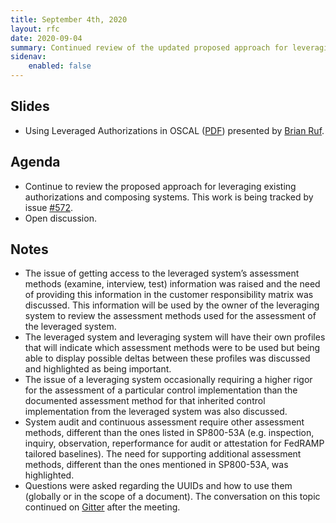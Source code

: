 ```yaml
---
title: September 4th, 2020
layout: rfc
date: 2020-09-04
summary: Continued review of the updated proposed approach for leveraging existing authorizations and composing systems.
sidenav:
    enabled: false
---
```


## Slides

- Using Leveraged Authorizations in OSCAL ([PDF](/presentations/oscal-leveraged-authorizations-v4.pdf)) presented by [Brian Ruf](https://github.com/brian-ruf).

## Agenda

- Continue to review the proposed approach for leveraging existing authorizations and composing systems. This work is being tracked by issue [#572](https://github.com/usnistgov/OSCAL/issues/572).
- Open discussion.

## Notes

- The issue of getting access to the leveraged system’s assessment methods (examine, interview, test) information was raised and the need of providing this information in the customer responsibility matrix was discussed. This information will be used by the owner of the leveraging system to review the assessment methods used for the assessment of the leveraged system.
- The leveraged system and leveraging system will have their own profiles that will indicate which assessment methods were to be used but being able to display possible deltas between these profiles was discussed and highlighted as being important.
- The issue of a leveraging system occasionally requiring a higher rigor for the assessment of a particular control implementation than the documented assessment method for that inherited control implementation from the leveraged system was also discussed.
- System audit and continuous assessment require other assessment methods, different than the ones listed in SP800-53A (e.g. inspection, inquiry, observation, reperformance for audit or attestation for FedRAMP tailored baselines). The need for supporting additional assessment methods, different than the ones mentioned in SP800-53A, was highlighted.
- Questions were asked regarding the UUIDs and how to use them (globally or in the scope of a document). The conversation on this topic continued on [Gitter](https://gitter.im/usnistgov-OSCAL/Lobby?at=5f525ee589cf2d584b999715) after the meeting.
